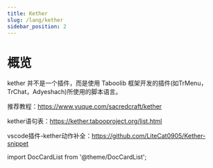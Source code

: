 ```yaml
---
title: Kether
slug: /lang/kether
sidebar_position: 2
---
```


# 概览

kether 并不是一个插件，而是使用 Taboolib 框架开发的插件(如TrMenu，TrChat，Adyeshach)所使用的脚本语言。

推荐教程：https://www.yuque.com/sacredcraft/kether

kether语句表：https://kether.tabooproject.org/list.html

vscode插件-kether动作补全：https://github.com/LiteCat0905/Kether-snippet

import DocCardList from '@theme/DocCardList';

<DocCardList />

